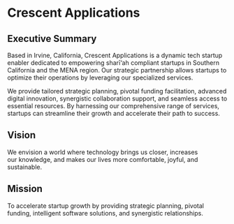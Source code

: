 # Crescent Applications

## Executive Summary

Based in Irvine, California, Crescent Applications is a dynamic tech startup enabler dedicated to empowering sharī‘ah compliant startups in Southern California and the MENA region. Our strategic partnership allows startups to optimize their operations by leveraging our specialized services.

We provide tailored strategic planning, pivotal funding facilitation, advanced digital innovation, synergistic     collaboration support, and seamless access to essential resources. By harnessing our comprehensive range of services, startups can streamline their growth and accelerate their path to success.

## Vision

We envision a world where technology brings us closer, increases our knowledge, and makes our lives more comfortable, joyful, and sustainable.
              
## Mission

To accelerate startup growth by providing strategic planning, pivotal funding, intelligent software solutions, and synergistic relationships.
